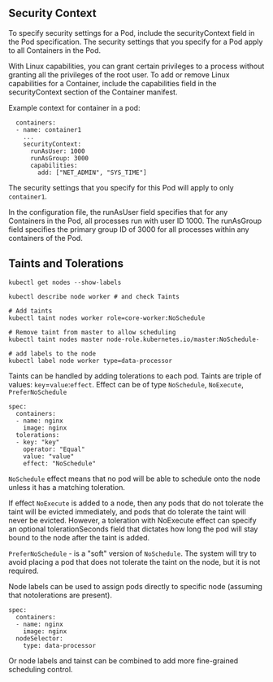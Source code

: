 ## Security Context

To specify security settings for a Pod, include the securityContext field in the Pod specification.
The security settings that you specify for a Pod apply to all Containers in the Pod.

With Linux capabilities, you can grant certain privileges to a process without granting all the privileges of the root user. To add or remove Linux capabilities for a Container, include the capabilities field in the securityContext section of the Container manifest.

Example context for container in a pod:
```
  containers:
  - name: container1
    ...
    securityContext:
      runAsUser: 1000
      runAsGroup: 3000
      capabilities:
        add: ["NET_ADMIN", "SYS_TIME"]
```
The security settings that you specify for this Pod will apply to only `container1`.

In the configuration file, the runAsUser field specifies that for any Containers in the Pod, all processes run with user ID 1000. The runAsGroup field specifies the primary group ID of 3000 for all processes within any containers of the Pod.

## Taints and Tolerations

```
kubectl get nodes --show-labels

kubectl describe node worker # and check Taints

# Add taints
kubectl taint nodes worker role=core-worker:NoSchedule

# Remove taint from master to allow scheduling
kubectl taint nodes master node-role.kubernetes.io/master:NoSchedule-

# add labels to the node
kubectl label node worker type=data-processor
```

Taints can be handled by adding tolerations to each pod. Taints are triple of values: `key`=`value`:`effect`.
Effect can be of type `NoSchedule`, `NoExecute`, `PreferNoSchedule`
```
spec:
  containers:
  - name: nginx
    image: nginx
  tolerations:
  - key: "key"
    operator: "Equal"
    value: "value"
    effect: "NoSchedule"
```
`NoSchedule` effect means that no pod will be able to schedule onto the node unless it has a matching toleration.

If effect `NoExecute` is added to a node, then any pods that do not tolerate the taint will be evicted immediately, and pods that do tolerate the taint will never be evicted. However, a toleration with NoExecute effect can specify an optional tolerationSeconds field that dictates how long the pod will stay bound to the node after the taint is added.

`PreferNoSchedule` - is a "soft" version of `NoSchedule`. The system will try to avoid placing a pod that does not tolerate the taint on the node, but it is not required. 

Node labels can be used to assign pods directly to specific node (assuming that notolerations are present).
```
spec:
  containers:
  - name: nginx
    image: nginx
  nodeSelector:
    type: data-processor
```
Or node labels and tainst can be combined to add more fine-grained scheduling control.
